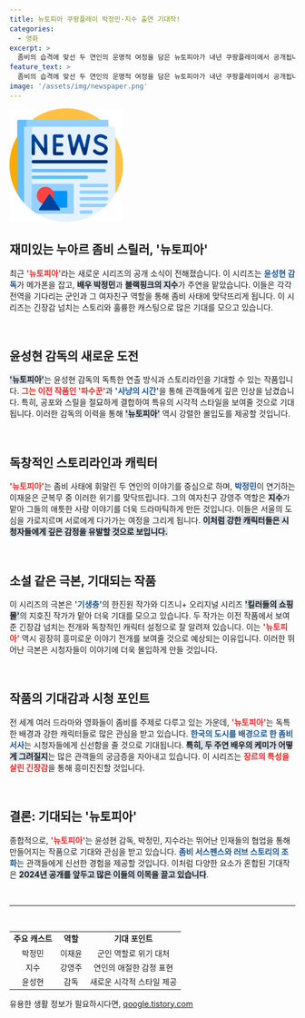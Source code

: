 ```yaml
---
title: 뉴토피아 쿠팡플레이 박정민·지수 출연 기대작!
categories:
  - 영화
excerpt: >
  좀비의 습격에 맞선 두 연인의 운명적 여정을 담은 뉴토피아가 내년 쿠팡플레이에서 공개됩니다! 박정민과 지수가 그리는 사랑과 생존, 스릴 넘치는 이야기 기대하세요!
feature_text: >
  좀비의 습격에 맞선 두 연인의 운명적 여정을 담은 뉴토피아가 내년 쿠팡플레이에서 공개됩니다! 박정민과 지수가 그리는 사랑과 생존, 스릴 넘치는 이야기 기대하세요!
image: '/assets/img/newspaper.png'
---
```


<p><img src="/assets/img/newspaper.png" alt="kimp 속보" /></p>

<h2 data-ke-size="size26">재미있는 누아르 좀비 스릴러, '뉴토피아'</h2>

<p data-ke-size="size16">최근 <b><span style="color: #ee2323;">'뉴토피아'</span></b>라는 새로운 시리즈의 공개 소식이 전해졌습니다. 이 시리즈는 <b><span style="color: #1a5490;">윤성현 감독</span></b>가 메가폰을 잡고, <b><span style="background-color: #21538527;">배우 박정민</span></b>과 <b><span style="background-color: #21538527;">블랙핑크의 지수</span></b>가 주연을 맡았습니다. 이들은 각각 전역을 기다리는 군인과 그 여자친구 역할을 통해 좀비 사태에 맞닥뜨리게 됩니다. 이 시리즈는 긴장감 넘치는 스토리와 훌륭한 캐스팅으로 많은 기대를 모으고 있습니다.</p>

<p data-ke-size="size16">&nbsp;</p>

<h2 data-ke-size="size26">윤성현 감독의 새로운 도전</h2>

<p data-ke-size="size16"><b><span style="background-color: #21538527;">'뉴토피아'</span></b>는 윤성현 감독의 독특한 연출 방식과 스토리라인을 기대할 수 있는 작품입니다. <b><span style="color: #ee2323;">그는 이전 작품인 '파수꾼'</span></b>과 <b><span style="color: #1a5490;">'사냥의 시간'</span></b>을 통해 관객들에게 깊은 인상을 남겼습니다. 특히, 공포와 스릴을 절묘하게 결합하여 특유의 시각적 스타일을 보여줄 것으로 기대됩니다. 이러한 감독의 이력을 통해 <b><span style="background-color: #21538527;">'뉴토피아'</span></b> 역시 강렬한 몰입도를 제공할 것입니다.</p>

<p data-ke-size="size16">&nbsp;</p>

<h2 data-ke-size="size26">독창적인 스토리라인과 캐릭터</h2>

<p data-ke-size="size16"><b><span style="color: #ee2323;">'뉴토피아'</span></b>는 좀비 사태에 휘말린 두 연인의 이야기를 중심으로 하며, <b><span style="color: #1a5490;">박정민</span></b>이 연기하는 이재윤은 군복무 중 이러한 위기를 맞닥뜨립니다. 그의 여자친구 강영주 역할은 <b><span style="background-color: #21538527;">지수</span></b>가 맡아 그들의 애틋한 사랑 이야기를 더욱 드라마틱하게 만든 것입니다. 이들은 서울의 도심을 가로지르며 서로에게 다가가는 여정을 그리게 됩니다. <b><span style="background-color: #21538527;">이처럼 강한 캐릭터들은 시청자들에게 깊은 감정을 유발할 것으로 보입니다.</span></b></p>

<p data-ke-size="size16">&nbsp;</p>

<h2 data-ke-size="size26">소설 같은 극본, 기대되는 작품</h2>

<p data-ke-size="size16">이 시리즈의 극본은 <b><span style="color: #1a5490;">'기생충'</span></b>의 한진원 작가와 디즈니+ 오리지널 시리즈 <b><span style="background-color: #21538527;">'킬러들의 쇼핑몰'</span></b>의 지호진 작가가 맡아 더욱 기대를 모으고 있습니다. 두 작가는 이전 작품에서 보여준 긴장감 넘치는 전개와 독창적인 캐릭터 설정으로 잘 알려져 있습니다. 이는 <b><span style="color: #ee2323;">'뉴토피아'</span></b> 역시 굉장히 흥미로운 이야기 전개를 보여줄 것으로 예상되는 이유입니다. 이러한 뛰어난 극본은 시청자들이 이야기에 더욱 몰입하게 만들 것입니다.</p>

<p data-ke-size="size16">&nbsp;</p>

<h2 data-ke-size="size26">작품의 기대감과 시청 포인트</h2>

<p data-ke-size="size16">전 세계 여러 드라마와 영화들이 좀비를 주제로 다루고 있는 가운데, <b><span style="color: #ee2323;">'뉴토피아'</span></b>는 독특한 배경과 강한 캐릭터들로 많은 관심을 받고 있습니다. <b><span style="color: #1a5490;">한국의 도시를 배경으로 한 좀비 서사</span></b>는 시청자들에게 신선함을 줄 것으로 기대됩니다. <b><span style="background-color: #21538527;">특히, 두 주연 배우의 케미가 어떻게 그려질지</span></b>는 많은 관객들의 궁금증을 자아내고 있습니다. 이 시리즈는 <b><span style="color: #ee2323;">장르의 특성을 살린 긴장감</span></b>을 통해 흥미진진할 것입니다.</p>

<p data-ke-size="size16">&nbsp;</p>

<h2 data-ke-size="size26">결론: 기대되는 '뉴토피아'</h2>

<p data-ke-size="size16">종합적으로, <b><span style="color: #ee2323;">'뉴토피아'</span></b>는 윤성현 감독, 박정민, 지수라는 뛰어난 인재들의 협업을 통해 만들어지는 작품으로 기대와 관심을 받고 있습니다. <b><span style="color: #1a5490;">좀비 서스펜스와 러브 스토리의 조화</span></b>는 관객들에게 신선한 경험을 제공할 것입니다. 이처럼 다양한 요소가 혼합된 기대작은 <b><span style="background-color: #21538527;">2024년 공개를 앞두고 많은 이들의 이목을 끌고 있습니다</span></b>.</p>

<p data-ke-size="size16">&nbsp;</p> 

<hr/>

<p data-ke-size="size16">&nbsp;</p>

<table style="width: 100%; border-collapse: collapse; table-layout: fixed;">
  <tbody>
    <tr>
      <td style="text-align: center; height: 17px;"><b>주요 캐스트</b></td>
      <td style="text-align: center; height: 17px;"><b>역할</b></td>
      <td style="text-align: center; height: 17px;"><b>기대 포인트</b></td>
    </tr>
    <tr>
      <td style="text-align: center; height: 17px;">박정민</td>
      <td style="text-align: center; height: 17px;">이재윤</td>
      <td style="text-align: center; height: 17px;">군인 역할로 위기 대처</td>
    </tr>
    <tr>
      <td style="text-align: center; height: 17px;">지수</td>
      <td style="text-align: center; height: 17px;">강영주</td>
      <td style="text-align: center; height: 17px;">연인의 애절한 감정 표현</td>
    </tr>
    <tr>
      <td style="text-align: center; height: 17px;">윤성현</td>
      <td style="text-align: center; height: 17px;">감독</td>
      <td style="text-align: center; height: 17px;">새로운 시각적 스타일 제공</td>
    </tr>
  </tbody>
</table>
유용한 생활 정보가 필요하시다면, <a href="https://qoogle.tistory.com" rel="dofollow">qoogle.tistory.com</a>


